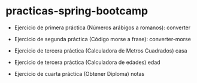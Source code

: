 # practicas-spring-bootcamp

* Ejercicio de primera práctica (Números arábigos a romanos): converter

* Ejercicio de segunda práctica (Código morse a frase): converter-morse

* Ejercicio de tercera práctica (Calculadora de Metros Cuadrados) casa

* Ejercicio de tercera práctica (Calculadora de edades) edad

* Ejercicio de cuarta práctica (Obtener Diploma) notas
